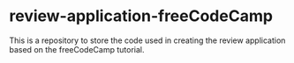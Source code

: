 # review-application-freeCodeCamp
This is a repository to store the code used in creating the review application based on the freeCodeCamp tutorial.
